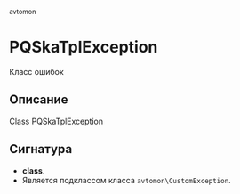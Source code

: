 <small>avtomon</small>

PQSkaTplException
=================

Класс ошибок

Описание
-----------

Class PQSkaTplException

Сигнатура
---------

- **class**.
- Является подклассом класса `avtomon\CustomException`.
